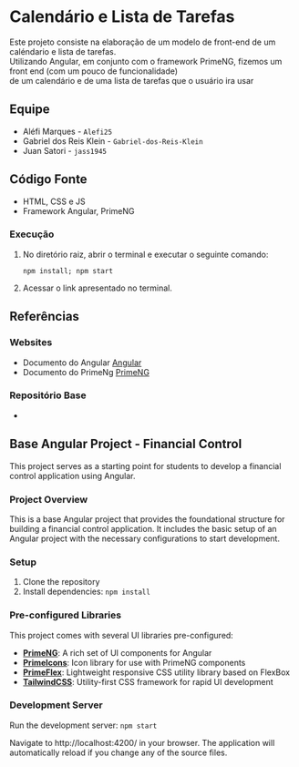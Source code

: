 # Calendário e Lista de Tarefas 
Este projeto consiste na elaboração de um modelo de front-end de um caléndario e lista de tarefas.
<br>
Utilizando Angular, em conjunto com o framework PrimeNG, fizemos um front end (com um pouco de funcionalidade)
<br>
de um calendário e de uma lista de tarefas que o usuário ira usar


## Equipe
- Aléfi Marques     - ```Alefi25```
- Gabriel dos Reis Klein      - ```Gabriel-dos-Reis-Klein```
- Juan Satori    - ```jass1945```


## Código Fonte
- HTML, CSS e JS
- Framework Angular, PrimeNG


### Execução
1.  No diretório raiz, abrir o terminal e executar o seguinte comando:
    ```
    npm install; npm start
    ```
2.  Acessar o link apresentado no terminal.

## Referências
### Websites
- Documento do Angular [Angular](https://angular.dev/)
- Documento do PrimeNg [PrimeNG](https://primeng.org/)

### Repositório Base
-
## Base Angular Project - Financial Control
This project serves as a starting point for students to develop a financial control application using Angular.  
### Project Overview
This is a base Angular project that provides the foundational structure for building a financial control application. It includes the basic setup of an Angular project with the necessary configurations to start development.

### Setup
1. Clone the repository
2. Install dependencies: ``npm install`` 

### Pre-configured Libraries
This project comes with several UI libraries pre-configured:

- **[PrimeNG](https://primeng.org/)**: A rich set of UI components for Angular
- **[PrimeIcons](https://primeng.org/icons#list)**: Icon library for use with PrimeNG components
- **[PrimeFlex](https://primeflex.org/)**: Lightweight responsive CSS utility library based on FlexBox
- **[TailwindCSS](https://tailwindcss.com/)**: Utility-first CSS framework for rapid UI development

### Development Server
Run the development server: ``npm start``

Navigate to http://localhost:4200/ in your browser. The application will automatically reload if you change any of the source files.
